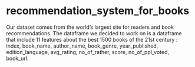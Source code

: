 # recommendation_system_for_books
Our dataset comes from the world’s largest site for readers and book recommendations.  The dataframe we decided to work on is a dataframe that include 11 features about the best 1500 books of the 21st century : index, book_name, author_name, book_genre, year_published, edition_language, avg_rating, no_of_rather, score, no_of_ppl_voted, book_url.
